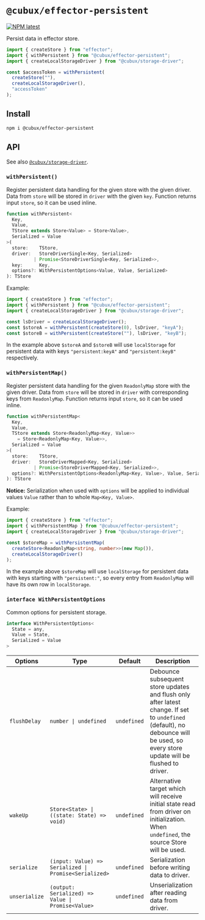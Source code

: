 # `@cubux/effector-persistent`

[![NPM latest](https://img.shields.io/npm/v/@cubux/effector-persistent.svg)](https://www.npmjs.com/package/@cubux/effector-persistent)

Persist data in effector store.

```ts
import { createStore } from "effector";
import { withPersistent } from "@cubux/effector-persistent";
import { createLocalStorageDriver } from "@cubux/storage-driver";

const $accessToken = withPersistent(
  createStore(""),
  createLocalStorageDriver(),
  "accessToken"
);
```

## Install

```sh
npm i @cubux/effector-persistent
```

## API

See also [`@cubux/storage-driver`](https://github.com/cubux-net/ts-storage-driver).

### `withPersistent()`

Register persistent data handling for the given store with the given driver.
Data from `store` will be stored in `driver` with the given `key`. Function
returns input `store`, so it can be used inline.

```ts
function withPersistent<
  Key,
  Value,
  TStore extends Store<Value> = Store<Value>,
  Serialized = Value
>(
  store:    TStore,
  driver:   StoreDriverSingle<Key, Serialized>
          | Promise<StoreDriverSingle<Key, Serialized>>,
  key:      Key,
  options?: WithPersistentOptions<Value, Value, Serialized>
): TStore
```

Example:

```ts
import { createStore } from "effector";
import { withPersistent } from "@cubux/effector-persistent";
import { createLocalStorageDriver } from "@cubux/storage-driver";

const lsDriver = createLocalStorageDriver();
const $storeA = withPersistent(createStore(0), lsDriver, "keyA");
const $storeB = withPersistent(createStore(""), lsDriver, "keyB");
```

In the example above `$storeA` and `$storeB` will use `localStorage` for
persistent data with keys `"persistent:keyA"` and `"persistent:keyB"`
respectively.

### `withPersistentMap()`

Register persistent data handling for the given `ReadonlyMap` store with the
given driver. Data from `store` will be stored in `driver` with corresponding
keys from `ReadonlyMap`. Function returns input `store`, so it can be used
inline.

```ts
function withPersistentMap<
  Key,
  Value,
  TStore extends Store<ReadonlyMap<Key, Value>>
    = Store<ReadonlyMap<Key, Value>>,
  Serialized = Value
>(
  store:    TStore,
  driver:   StoreDriverMapped<Key, Serialized>
          | Promise<StoreDriverMapped<Key, Serialized>>,
  options?: WithPersistentOptions<ReadonlyMap<Key, Value>, Value, Serialized>
): TStore
```

**Notice:** Serialization when used with `options` will be applied to individual
values `Value` rather than to whole `Map<Key, Value>`.

Example:

```ts
import { createStore } from "effector";
import { withPersistentMap } from "@cubux/effector-persistent";
import { createLocalStorageDriver } from "@cubux/storage-driver";

const $storeMap = withPersistentMap(
  createStore<ReadonlyMap<string, number>>(new Map()),
  createLocalStorageDriver()
);
```

In the example above `$storeMap` will use `localStorage` for persistent data
with keys starting with `"persistent:"`, so every entry from `ReadonlyMap` will
have its own row in `localStorage`.

### `interface WithPersistentOptions`

Common options for persistent storage.

```ts
interface WithPersistentOptions<
  State = any,
  Value = State,
  Serialized = Value
>
```

| Options       | Type                                                                          | Default     | Description                                                                                                                                                                       |
|---------------|-------------------------------------------------------------------------------|-------------|-----------------------------------------------------------------------------------------------------------------------------------------------------------------------------------|
| `flushDelay`  | <code>number &#124; undefined</code>                                          | `undefined` | Debounce subsequent store updates and flush only after latest change. If set to `undefined` (default), no debounce will be used, so every store update will be flushed to driver. |
| `wakeUp`      | <code>Store&lt;State&gt; &#124; ((state: State) =&gt; void)</code>            | `undefined` | Alternative target which will receive initial state read from driver on initialization. When `undefined`, the source Store will be used.                                          |
| `serialize`   | <code>(input: Value) =&gt; Serialized &#124; Promise&lt;Serialized&gt;</code> | `undefined` | Serialization before writing data to driver.                                                                                                                                      |
| `unserialize` | <code>(output: Serialized) =&gt; Value &#124; Promise&lt;Value&gt;</code>     | `undefined` | Unserialization after reading data from driver.                                                                                                                                   |
